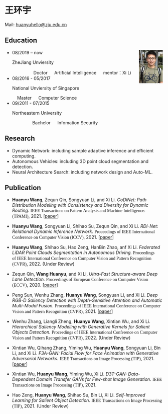 # 王环宇  

Mail: <huanyuhello@zju.edu.cn>	&nbsp;    	

<h2>Education</h2>       <img src="huanyu.png" width="15%" align='right'>

* 08/2019 – now  &emsp; &emsp; 	<p style="text-align:left;">ZheJiang Unviersity</span></p> &nbsp;&nbsp;&emsp;&emsp;&emsp;&emsp; Doctor&emsp;&nbsp;  Artificial Intelligence  &emsp; mentor：Xi Li <br>
* 08/2016 - 05/2017 &emsp;	<p style="text-align:left;">National Unviersity of Singapore</span></p> &nbsp;&nbsp;&nbsp;	Master &emsp; Computer Science <br>
* 09/2011 - 07/2015 &emsp;	<p style="text-align:left;">Northeastern University</span></p>   &nbsp;&emsp;&emsp;&emsp;&emsp;  Bachelor	 &emsp;  Infomation Security 

<h2>Research</h2>    

* Dynamic Network: including sample adaptive inference and efficient computing.
* Autonomous Vehicles: including 3D point cloud segmentation and detection.
* Neural Architecture Search: including network design and Auto-ML.

<h2>Publication</h2>
    
* **Huanyu Wang**, Zequn Qin, Songyuan Li, and Xi Li. *CoDiNet: Path Distribution Modeling with Consistency and Diversity for Dynamic Routing.* <font face="Times New Roman">IEEE Transactions on Pattern Analysis and Machine Intelligence. (TPAMI)</font>, 2021. [[paper](https://ieeexplore.ieee.org/document/9444192)]

* **Huanyu Wang**, Songyuan Li, Shihao Su, Zequn Qin, and Xi Li. *RDI-Net: Relational Dynamic Inference Network.* <font face="Times New Roman">Proceedings of IEEE International Conference on Computer Vision (ICCV)</font>, 2021. [[paper](https://openaccess.thecvf.com/content/ICCV2021/papers/Wang_RDI-Net_Relational_Dynamic_Inference_Networks_ICCV_2021_paper.pdf)]

* **Huanyu Wang**, Shihao Su, Hao Zeng, HanBin Zhao, anf Xi Li. *Federated LiDAR Point Clouds Segmentation in Autonomous Driving.* <font face="Times New Roman">Proceedings of IEEE International Conference on Computer Vision and Pattern Recognition (CVPR)</font>, 2022. (Under Review)

* Zequn Qin, **Wang Huanyu**, and Xi Li, *Ultra-Fast Structure-aware Deep Lane Detection.* <font face="Times New Roman">Proceedings of European Conference on Computer Vision (ECCV)</font>, 2020. [[paper](https://www.ecva.net/papers/eccv_2020/papers_ECCV/papers/123690273.pdf)]

* Peng Sun, Wenhu Zhang, **Huanyu Wang**, Songyuan Li, and Xi Li. *Deep RGB-D Saliency Detection with Depth-Sensitive Attention and Automatic Multi-Modal Fusion.* <font face="Times New Roman">Proceedings of IEEE International Conference on Computer Vision and Pattern Recognition (CVPR)</font>, 2021. [[paper](https://openaccess.thecvf.com/content/CVPR2021/papers/Sun_Deep_RGB-D_Saliency_Detection_With_Depth-Sensitive_Attention_and_Automatic_Multi-Modal_CVPR_2021_paper.pdf)]

* Wenhu Zhang, Liangli Zheng, **Huanyu Wang**, Xintian Wu, and Xi Li. *Hierarchical Saliency Modeling with Generative Kernels for Salient Objects Detection.* <font face="Times New Roman">Proceedings of IEEE International Conference on Computer Vision and Pattern Recognition (CVPR)</font>, 2022. (Under Review)

* Xintian Wu, Qihang Zhang, Yiming Wu, **Huanyu Wang**, Songyuan Li, Bin Li, and Xi Li. *F3A-GAN: Facial Flow for Face Animation with Generative Adversarial Networks.* <font face="Times New Roman">IEEE Transactions on Image Processing (TIP)</font>, 2021. [[paper](https://ieeexplore.ieee.org/document/9547053)]

* Xintian Wu, **Huanyu Wang**, Yiming Wu, Xi Li. *D3T-GAN: Data-Dependent Domain Transfer GANs for Few-shot Image Generation.* <font face="Times New Roman">IEEE Transactions on Image Processing (TIP)</font>, 2021. 

* Hao Zeng, **Huanyu Wang**, Shihao Su, Bin Li, Xi Li. *Self-Improved Learning for Salient Object Detection.* <font face="Times New Roman">IEEE Transactions on Image Processing (TIP)</font>, 2021. (Under Review)
	
